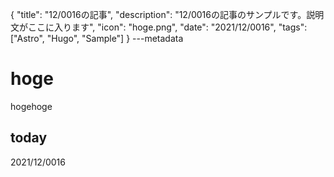 {
  "title": "12/0016の記事",
  "description": "12/0016の記事のサンプルです。説明文がここに入ります",
  "icon": "hoge.png",
  "date": "2021/12/0016",
  "tags": ["Astro", "Hugo", "Sample"]
}
---metadata

# hoge
hogehoge

## today
2021/12/0016